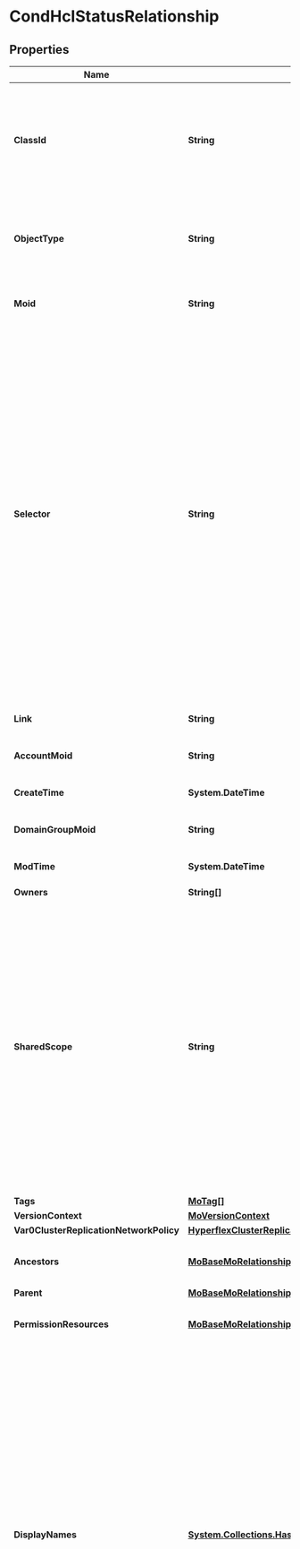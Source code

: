 # CondHclStatusRelationship
## Properties

Name | Type | Description | Notes
------------ | ------------- | ------------- | -------------
**ClassId** | **String** | The fully-qualified name of the instantiated, concrete type. This property is used as a discriminator to identify the type of the payload when marshaling and unmarshaling data. | [default to "cond.HclStatus"]
**ObjectType** | **String** | The fully-qualified name of the instantiated, concrete type. The value should be the same as the &#39;ClassId&#39; property. | [default to "cond.HclStatus"]
**Moid** | **String** | The unique identifier of this Managed Object instance. | [optional] 
**Selector** | **String** | An OData $filter expression which describes the REST resource to be referenced. This field may be set instead of &#39;moid&#39; by clients. 1. If &#39;moid&#39; is set this field is ignored. 1. If &#39;selector&#39; is set and &#39;moid&#39; is empty/absent from the request, Intersight determines the Moid of the resource matching the filter expression and populates it in the MoRef that is part of the object instance being inserted/updated to fulfill the REST request. An error is returned if the filter matches zero or more than one REST resource. An example filter string is: Serial eq &#39;3AA8B7T11&#39;. | [optional] [readonly] 
**Link** | **String** | A URL to an instance of the &#39;mo.MoRef&#39; class. | [optional] 
**AccountMoid** | **String** | The Account ID for this managed object. | [optional] [readonly] 
**CreateTime** | **System.DateTime** | The time when this managed object was created. | [optional] [readonly] 
**DomainGroupMoid** | **String** | The DomainGroup ID for this managed object. | [optional] [readonly] 
**ModTime** | **System.DateTime** | The time when this managed object was last modified. | [optional] [readonly] 
**Owners** | **String[]** |  | [optional] 
**SharedScope** | **String** | Intersight provides pre-built workflows, tasks and policies to end users through global catalogs. Objects that are made available through global catalogs are said to have a &#39;shared&#39; ownership. Shared objects are either made globally available to all end users or restricted to end users based on their license entitlement. Users can use this property to differentiate the scope (global or a specific license tier) to which a shared MO belongs. | [optional] [readonly] 
**Tags** | [**MoTag[]**](MoTag.md) |  | [optional] 
**VersionContext** | [**MoVersionContext**](MoVersionContext.md) |  | [optional] 
**Var0ClusterReplicationNetworkPolicy** | [**HyperflexClusterReplicationNetworkPolicyRelationship**](HyperflexClusterReplicationNetworkPolicyRelationship.md) |  | [optional] 
**Ancestors** | [**MoBaseMoRelationship[]**](MoBaseMoRelationship.md) | An array of relationships to moBaseMo resources. | [optional] [readonly] 
**Parent** | [**MoBaseMoRelationship**](MoBaseMoRelationship.md) |  | [optional] 
**PermissionResources** | [**MoBaseMoRelationship[]**](MoBaseMoRelationship.md) | An array of relationships to moBaseMo resources. | [optional] [readonly] 
**DisplayNames** | [**System.Collections.Hashtable**](Array.md) | A set of display names for the MO resource. These names are calculated based on other properties of the MO and potentially properties of Ancestor MOs. Displaynames are intended as a way to provide a normalized user appropriate name for an MO, especially for MOs which do not have a &#39;Name&#39; property, which is the case for much of the inventory discovered from managed targets. There are a limited number of keys, currently &#39;short&#39; and &#39;hierarchical&#39;. The value is an array and clients should use the first element of the array. | [optional] [readonly] 
**ComponentStatus** | **String** | The overall status for the components found in the HCL. This will provide the HCL validation status for all the components. It can be one of the following. &quot;&quot;Validated&quot;&quot; - all the components hardware/software profiles are listed in the HCL. &quot;&quot;Not-Listed&quot;&quot; - one or more components hardware/software profiles are not listed in the HCL &quot;&quot;Incomplete&quot;&quot; - the components are not evaluated as the server&#39;s software/hardware profiles are not listed in the HCL. &quot;&quot;Not-Evaluated&quot;&quot; - The components are not evaluated against the HCL because it is exempted. * &#x60;Incomplete&#x60; - This means we do not have os information in Intersight for this server. Either install ucstools vib or use power shell scripts to tag proper OS information. * &#x60;Not-Found&#x60; - At HclStatus level, this means that one of the components has failed validation. At HclStatusDetail level, this means that his component&#39;s hardware or software profile was not found in the HCL. * &#x60;Not-Listed&#x60; - At the HclStatus level, this means that some part of the HCL validation has failed. This could be that either the server&#39;s hardware or software profile was not listed in the HCL or one of the components&#39; hardware or software profile was not found in the HCL. * &#x60;Validated&#x60; - At the HclStatus level, this means that all of the components have passed validation. At HclStatusDetail level, this means that the component&#39;s hardware or software profile was found in the HCL. * &#x60;Not-Evaluated&#x60; - At the HclStatus level this means that this means that SW or Component status has not been evaluated as the previous evaluation step has not passed yet. At the HclStatusDetail level this means that either HW or SW status has not been evaluted because a previous evaluation step has not passed yet. | [optional] [default to "Incomplete"]
**HardwareStatus** | **String** | The server model, processor and firmware are considered as part of the hardware profile for the server. This will provide the HCL validation status for the hardware profile. For the failure reason see the serverReason property. The status can be one of the following &quot;&quot;Validated&quot;&quot; - The server model, processor and firmware combination is listed in the HCL &quot;&quot;Not-Listed&quot;&quot; - The server model, processor and firmware combination is not listed in the HCL. &quot;&quot;Not-Evaluated&quot;&quot; - The server is not evaluated against the HCL because it is exempted. * &#x60;Incomplete&#x60; - This means we do not have os information in Intersight for this server. Either install ucstools vib or use power shell scripts to tag proper OS information. * &#x60;Not-Found&#x60; - At HclStatus level, this means that one of the components has failed validation. At HclStatusDetail level, this means that his component&#39;s hardware or software profile was not found in the HCL. * &#x60;Not-Listed&#x60; - At the HclStatus level, this means that some part of the HCL validation has failed. This could be that either the server&#39;s hardware or software profile was not listed in the HCL or one of the components&#39; hardware or software profile was not found in the HCL. * &#x60;Validated&#x60; - At the HclStatus level, this means that all of the components have passed validation. At HclStatusDetail level, this means that the component&#39;s hardware or software profile was found in the HCL. * &#x60;Not-Evaluated&#x60; - At the HclStatus level this means that this means that SW or Component status has not been evaluated as the previous evaluation step has not passed yet. At the HclStatusDetail level this means that either HW or SW status has not been evaluted because a previous evaluation step has not passed yet. | [optional] [default to "Incomplete"]
**HclFirmwareVersion** | **String** | The current CIMC version for the server normalized for querying HCL data. It is empty if we are missing this information. | [optional] 
**HclModel** | **String** | The managed object&#39;s model to validate normalized for querying HCL data. It is empty if we are missing this information. | [optional] 
**HclOsVendor** | **String** | The OS Vendor for the managed object to validate normalized for querying HCL data. It is empty if we are missing this information. | [optional] 
**HclOsVersion** | **String** | The OS Version for the managed object to validate normalized for querying HCL data. It is empty if we are missing this information. | [optional] 
**HclProcessor** | **String** | The managed object&#39;s processor to validate if applicable normalized for querying HCL data. It is empty if we are missing this information. | [optional] 
**InvFirmwareVersion** | **String** | The current CIMC version for the server as received from inventory. It is empty if we are missing this information. | [optional] 
**InvModel** | **String** | The managed object&#39;s model to validate as received from the inventory. It is empty if we are missing this information. | [optional] 
**InvOsVendor** | **String** | The OS Vendor for the managed object to validate as received from inventory. It is empty if we are missing this information. | [optional] 
**InvOsVersion** | **String** | The OS Version for the managed object to validate as received from inventory. It is empty if we are missing this information. | [optional] 
**InvProcessor** | **String** | The managed object&#39;s processor to validate if applicable as received from inventory. It is empty if we are missing this information. | [optional] 
**Reason** | **String** | The reason for the HCL status. It will be one of the following &quot;&quot;Missing-Os-Info&quot;&quot; - we are missing os information in the inventory from the device connector &quot;&quot;Incompatible-Components&quot;&quot; - we have 1 or more components with &quot;&quot;Not-Validated&quot;&quot; status &quot;&quot;Compatible&quot;&quot; - all the components have &quot;&quot;Validated&quot;&quot; status. &quot;&quot;Not-Evaluated&quot;&quot; - The server is not evaluated against the HCL because it is exempted. * &#x60;Missing-Os-Info&#x60; - This means the HclStatus for the sever failed HCL validation because we have missing os information. Either install ucstools vib or use power shell scripts to tag proper OS information. * &#x60;Incompatible-Components&#x60; - This means the HclStatus for the sever failed HCL validation because one or more of its components failed validation. To see why components failed check the related HclStatusDetails. * &#x60;Compatible&#x60; - This means the HclStatus for the sever has passed HCL validation for all of its related components. * &#x60;Not-Evaluated&#x60; - This means the HclStatus for the sever has not been evaluated because it is exempted. | [optional] [default to "Missing-Os-Info"]
**ServerReason** | **String** | The reason generated by the server&#39;s HCL validation. For HCL the evaluation can be seen in three logical stages 1. Evaluate the server&#39;s hardware status 2. Evaluate the server&#39;s software status 3. Evaluate the server&#39;s components (each component has its own hardware/software evaluation) The evaluation does not proceed to the next stage until the previous stage is evaluated. Therefore there can be only one validation reason. &quot;&quot;Incompatible-Server&quot;&quot; - the server model is not listed in the HCL. &quot;&quot;Incompatible-Processor&quot;&quot; - the server model and processor combination is not listed in HCL. &quot;&quot;Incompatible-Firmware&quot;&quot; - the server model, processor and server firmware is not listed in HCL. &quot;&quot;Missing-Os-Info&quot;&quot; - the os vendor and version is not listed in HCL with the HW profile. &quot;&quot;Incompatible-Os-Info&quot;&quot; - the os vendor and version is not listed in HCL with the HW profile. &quot;&quot;Incompatible-Components&quot;&quot; - there is one or more components with &quot;&quot;Not-Validated&quot;&quot; status &quot;&quot;Service-Unavailable&quot;&quot; - HCL data service is unavailable at the moment (try again later). &quot;&quot;Compatible&quot;&quot; - the server and all its components are validated. &quot;&quot;Not-Evaluated&quot;&quot; - The server is not evaluated against the HCL because it is exempted. * &#x60;Missing-Os-Driver-Info&#x60; - The validation failed becaue the given server has no OS driver information available in the inventory. Either install UCS Tools VIB on the host ESXi or use OS Discovery Tool scripts to provide proper OS information. * &#x60;Incompatible-Server&#x60; - The validation failed for this server because the server&#39;s model was not listed in the HCL. * &#x60;Incompatible-Processor&#x60; - The validation failed because the given processor was not listed for the given server model. * &#x60;Incompatible-Os-Info&#x60; - The validation failed because the given OS vendor or version was not listed in HCL for the server PID and processor combination. * &#x60;Incompatible-Firmware&#x60; - The validation failed because the given server firmware was not listed in the HCL for the given server PID, processor, OS vendor and version. * &#x60;Service-Unavailable&#x60; - The validation has failed because HCL data service is temporarily not available. The server will be re-evaluated once HCL data service is back online or finished importing new HCL data. * &#x60;Service-Error&#x60; - The validation has failed because the HCL data service has returned a service error or unrecognized result. * &#x60;Not-Evaluated&#x60; - This means the HclStatus for the sever has not been evaluated because it is exempted. * &#x60;Incompatible-Components&#x60; - The validation has failed for this server because one or more components have &quot;&quot;Not-Listed&quot;&quot; status. * &#x60;Compatible&#x60; - The validation has passed for this server&#39;s model, processor, OS vendor and version. | [optional] [default to "Missing-Os-Driver-Info"]
**SoftwareStatus** | **String** | The OS vendor and version are considered part of the software profile for the server. This will provide the HCL validation status for the software profile. For the failure reason see the serverReason property. The status can be be one of the following &quot;&quot;Validated&quot;&quot; - The os vendor/version is listed in the HCL for the server model, processor and firmware &quot;&quot;Not-Listed&quot;&quot; - The os vendor/version is not listed in the HCL for the server model, processor and firmware &quot;&quot;Incomplete&quot;&quot; - The inventory is missing os vendor/version and HCL validation was not performed. &quot;&quot;Not-Evaluated&quot;&quot; - The server is not evaluated against the HCL because it is exempted. * &#x60;Incomplete&#x60; - This means we do not have os information in Intersight for this server. Either install ucstools vib or use power shell scripts to tag proper OS information. * &#x60;Not-Found&#x60; - At HclStatus level, this means that one of the components has failed validation. At HclStatusDetail level, this means that his component&#39;s hardware or software profile was not found in the HCL. * &#x60;Not-Listed&#x60; - At the HclStatus level, this means that some part of the HCL validation has failed. This could be that either the server&#39;s hardware or software profile was not listed in the HCL or one of the components&#39; hardware or software profile was not found in the HCL. * &#x60;Validated&#x60; - At the HclStatus level, this means that all of the components have passed validation. At HclStatusDetail level, this means that the component&#39;s hardware or software profile was found in the HCL. * &#x60;Not-Evaluated&#x60; - At the HclStatus level this means that this means that SW or Component status has not been evaluated as the previous evaluation step has not passed yet. At the HclStatusDetail level this means that either HW or SW status has not been evaluted because a previous evaluation step has not passed yet. | [optional] [default to "Incomplete"]
**Status** | **String** | The HCL compatibility status of the managed object. The status can be one of the following &quot;&quot;Incomplete&quot;&quot; - there is no enough information to evaluate against the HCL data &quot;&quot;Validated&quot;&quot; - all components have been evaluated against the HCL and they all have &quot;&quot;Validated&quot;&quot; status &quot;&quot;Not-Listed&quot;&quot; - all components have been evaluated against the HCL and one or more have &quot;&quot;Not-Listed&quot;&quot; status. &quot;&quot;Not-Evaluated&quot;&quot; - server is not evaluated against the HCL because it is exempted. * &#x60;Incomplete&#x60; - This means we do not have os information in Intersight for this server. Either install ucstools vib or use power shell scripts to tag proper OS information. * &#x60;Not-Found&#x60; - At HclStatus level, this means that one of the components has failed validation. At HclStatusDetail level, this means that his component&#39;s hardware or software profile was not found in the HCL. * &#x60;Not-Listed&#x60; - At the HclStatus level, this means that some part of the HCL validation has failed. This could be that either the server&#39;s hardware or software profile was not listed in the HCL or one of the components&#39; hardware or software profile was not found in the HCL. * &#x60;Validated&#x60; - At the HclStatus level, this means that all of the components have passed validation. At HclStatusDetail level, this means that the component&#39;s hardware or software profile was found in the HCL. * &#x60;Not-Evaluated&#x60; - At the HclStatus level this means that this means that SW or Component status has not been evaluated as the previous evaluation step has not passed yet. At the HclStatusDetail level this means that either HW or SW status has not been evaluted because a previous evaluation step has not passed yet. | [optional] [default to "Incomplete"]
**Details** | [**CondHclStatusDetailRelationship[]**](CondHclStatusDetailRelationship.md) | An array of relationships to condHclStatusDetail resources. | [optional] [readonly] 
**ManagedObject** | [**InventoryBaseRelationship**](InventoryBaseRelationship.md) |  | [optional] 
**RegisteredDevice** | [**AssetDeviceRegistrationRelationship**](AssetDeviceRegistrationRelationship.md) |  | [optional] 

## Examples

- Prepare the resource
```powershell
$CondHclStatusRelationship = Initialize-IntersightCondHclStatusRelationship  -ClassId null `
 -ObjectType null `
 -Moid null `
 -Selector null `
 -Link null `
 -AccountMoid null `
 -CreateTime null `
 -DomainGroupMoid null `
 -ModTime null `
 -Owners null `
 -SharedScope null `
 -Tags null `
 -VersionContext null `
 -Var0ClusterReplicationNetworkPolicy null `
 -Ancestors null `
 -Parent null `
 -PermissionResources null `
 -DisplayNames null `
 -ComponentStatus null `
 -HardwareStatus null `
 -HclFirmwareVersion null `
 -HclModel null `
 -HclOsVendor null `
 -HclOsVersion null `
 -HclProcessor null `
 -InvFirmwareVersion null `
 -InvModel null `
 -InvOsVendor null `
 -InvOsVersion null `
 -InvProcessor null `
 -Reason null `
 -ServerReason null `
 -SoftwareStatus null `
 -Status null `
 -Details null `
 -ManagedObject null `
 -RegisteredDevice null
```

- Convert the resource to JSON
```powershell
$CondHclStatusRelationship | ConvertTo-JSON
```

[[Back to Model list]](../README.md#documentation-for-models) [[Back to API list]](../README.md#documentation-for-api-endpoints) [[Back to README]](../README.md)

